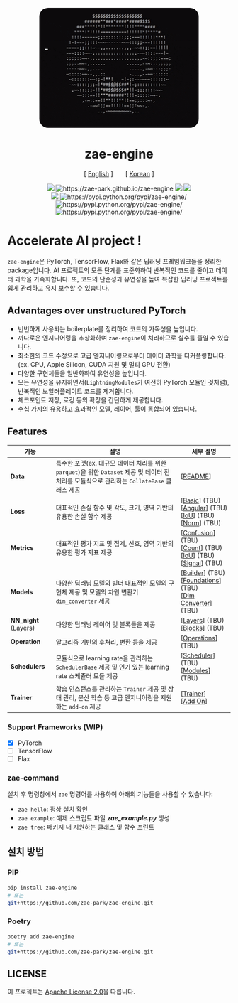 <div align="center">

<p align="center">
  <img src="assets/img/spinning_ascii_donut.gif" style="border-radius: 20px">
  <br />
</p>

# zae-engine
[ <a href="./README.md">English</a> ]
<span style="display: inline-block; width: 20px;"></span>
[ <a href="./README-ko.md">Korean</a> ]
</div>

<p align="center">
    <img src="https://github.com/zae-park/zae-engine/actions/workflows/build_test.yml/badge.svg">
    <img src="https://github.com/zae-park/zae-engine/actions/workflows/document_deploy.yml/badge.svg" alt="https://zae-park.github.io/zae-engine">
    <img src="https://github.com/zae-park/zae-engine/actions/workflows/unittest_badge.yml/badge.svg">
    <img src="https://github.com/zae-park/zae-engine/actions/workflows/wandb_test.yml/badge.svg">
    </br>
    <img src="https://codecov.io/gh/zae-park/zae-engine/graph/badge.svg?token=4BENXZJHPF">
    <img src="https://img.shields.io/pypi/pyversions/zae-engine.svg" alt="https://pypi.python.org/pypi/zae-engine/">
    <img src="https://img.shields.io/pypi/v/zae-engine.svg" alt="https://pypi.python.org/pypi/zae-engine/">
    <img src="https://img.shields.io/pypi/dm/zae-engine.svg" alt="https://pypi.python.org/pypi/zae-engine/">
  <br />
</p>

# Accelerate AI project !

`zae-engine`은 PyTorch, TensorFlow, Flax와 같은 딥러닝 프레임워크들을 정리한 package입니다. 
AI 프로젝트의 모든 단계를 표준화하여 반복적인 코드를 줄이고 데이터 과학을 가속화합니다.
또, 코드의 단순성과 유연성을 높여 복잡한 딥러닝 프로젝트를 쉽게 관리하고 유지 보수할 수 있습니다.


## Advantages over unstructured PyTorch
- 빈번하게 사용되는 boilerplate를 정리하여 코드의 가독성을 높입니다.
- 까다로운 엔지니어링을 추상화하여 `zae-engine`이 처리하므로 실수를 줄일 수 있습니다.
- 최소한의 코드 수정으로 고급 엔지니어링으로부터 데이터 과학을 디커플링합니다. (ex. CPU, Apple Silicon, CUDA 지원 및 멀티 GPU 전환)
- 다양한 구현체들을 일반화하여 유연성을 높입니다.
- 모든 유연성을 유지하면서(`LightningModules`가 여전히 PyTorch 모듈인 것처럼), 반복적인 보일러플레이트 코드를 제거합니다.
- 체크포인트 저장, 로깅 등의 확장을 간단하게 제공합니다.
- 수십 가지의 유용하고 효과적인 모델, 레이어, 툴이 통합되어 있습니다.

## Features

| 기능                      | 설명                                                                                                | 세부 설명                                                                                                                                                                                                                                             |
|-------------------------|---------------------------------------------------------------------------------------------------|---------------------------------------------------------------------------------------------------------------------------------------------------------------------------------------------------------------------------------------------------|
| **Data**                | 특수한 포맷(ex. 대규모 데이터 처리를 위한 `parquet`)을 위한 `Dataset` 제공 및 데이터 전처리를 모듈식으로 관리하는 `CollateBase` 클래스 제공  | [[README](zae_engine/data/dataset/README_dataset-ko.md)]                                                                                                                                                                                          |
| **Loss**                | 대표적인 손실 함수 및 각도, 크기, 영역 기반의 유용한 손실 함수 제공                                                          | [[Basic](zae_engine/loss/README_basic-ko.md)] (TBU) <br/> [[Angular](zae_engine/loss/README_angular-ko.md)] (TBU) <br/> [[IoU](zae_engine/loss/README_iou-ko.md)] (TBU) <br/> [[Norm](zae_engine/loss/README_norm-ko.md)] (TBU)                   |
| **Metrics**             | 대표적인 평가 지표 및 집계, 신호, 영역 기반의 유용한 평가 지표 제공                                                          | [[Confusion](zae_engine/metrics/README_confusion-ko.md)] (TBU) <br/> [[Count](zae_engine/metrics/README_count-ko.md)] (TBU) <br/> [[IoU](zae_engine/metrics/README_iou-ko.md)] (TBU) <br/> [[Signal](zae_engine/loss/README_signal-ko.md)] (TBU)  |
| **Models**              | 다양한 딥러닝 모델의 빌더 대표적인 모델의 구현체 제공 및 모델의 차원 변환기 `dim_converter` 제공                                    | [[Builder](zae_engine/models/builds/README_builds-ko.md)] (TBU) <br/> [[Foundations](zae_engine/models/foundations/README_foundations-ko.md)] (TBU) <br/> [[Dim Converter](zae_engine/models/converter/README_converter-ko.md)] (TBU)             |
| **NN_night** (Layers)   | 다양한 딥러닝 레이어 및 블록들을 제공                                                                             | [[Layers](zae_engine/nn_night/layers/README_layers-ko.md)] (TBU) <br/> [[Blocks](zae_engine/nn_night/blocks/README_blocks-ko.md)] (TBU)                                                                                                           |
| **Operation**           | 알고리즘 기반의 후처리, 변환 등을 제공                                                                            | [[Operations](zae_engine/operations/README_ops-ko.md)] (TBU)                                                                                                                                                                                      |
| **Schedulers**          | 모듈식으로 learning rate을 관리하는 `SchedulerBase` 제공 및 인기 있는 learning rate 스케쥴러 모듈 제공                     | [[Scheduler](zae_engine/operations/README_core-ko.md)] (TBU) <br/> [[Modules](zae_engine/operations/README_scheduler-ko.md)] (TBU)                                                                                                                |
| **Trainer**             | 학습 인스턴스를 관리하는 `Trainer` 제공 및 상태 관리, 분산 학습 등 고급 엔지니어링을 지원하는 `add-on` 제공                            | [[Trainer](zae_engine/trainer/README_trainer-ko2)] <br/> [[Add On](zae_engine/trainer/README_mpu-ko.md)]                                                                                                                                        |

### Support Frameworks (WIP)
- [x] PyTorch
- [ ] TensorFlow
- [ ] Flax

### zae-command
설치 후 명령창에서 `zae` 명령어를 사용하여 아래의 기능들을 사용할 수 있습니다:
- `zae hello`: 정상 설치 확인
- `zae example`: 예제 스크립트 파일 ***zae_example.py*** 생성
- `zae tree`: 패키지 내 지원하는 클래스 및 함수 프린트


## 설치 방법

### PIP
```bash
pip install zae-engine
# 또는
git+https://github.com/zae-park/zae-engine.git
```

### Poetry
```bash
poetry add zae-engine
# 또는
git+https://github.com/zae-park/zae-engine.git
```


## LICENSE
이 프로젝트는 [Apache License 2.0](./LICENSE)을 따릅니다.
